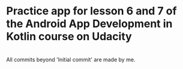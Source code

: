 # Practice app for lesson 6 and 7 of the Android App Development in Kotlin course on Udacity
<br>
All commits beyond 'Initial commit' are made by me.
